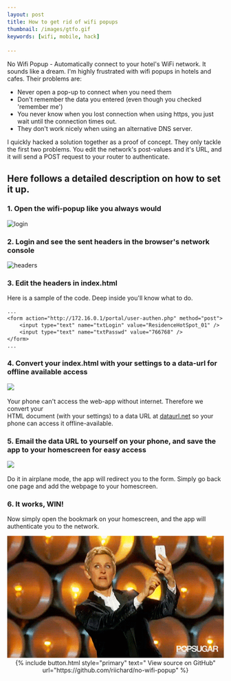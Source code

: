 ```yaml
---
layout: post
title: How to get rid of wifi popups
thumbnail: /images/gtfo.gif
keywords: [wifi, mobile, hack]

---
```


No Wifi Popup - Automatically connect to your hotel's WiFi network. It sounds
like a dream.  I'm highly frustrated with wifi popups in hotels and cafes.
Their problems are:

- Never open a pop-up to connect when you need them
- Don't remember the data you entered (even though you checked 'remember me')
- You never know when you lost connection when using https, you just wait until
    the connection times out.
- They don't work nicely when using an alternative DNS server.

I quickly hacked a solution together as a proof of concept. They only tackle
the first two problems.  You edit the network's post-values and it's URL, and
it will send a POST request to your router to authenticate. 

## Here follows a detailed description on how to set it up.

### 1. Open the wifi-popup like you always would
![login](/images/wifipopup/screenshots/login.png)

### 2. Login and see the sent headers in the browser's network console
![headers](/images/wifipopup/screenshots/headers.png)

### 3. Edit the headers in index.html
Here is a sample of the code. Deep inside you'll know what to do.
```
...
<form action="http://172.16.0.1/portal/user-authen.php" method="post">
    <input type="text" name="txtLogin" value="ResidenceHotSpot_01" />
    <input type="text" name="txtPasswd" value="766768" />
</form>
...
```

### 4. Convert your index.html with your settings to a data-url for offline available access

<div class="col-xs-12 col-md-6 pull-right">
<div class="thumbnail">
<img src="/images/wifipopup/screenshots/dataurl.png" />
</div>
</div>

Your phone can't access the web-app without internet. Therefore we convert your  
HTML document (with your settings) to a data URL at
[dataurl.net](http://dataurl.net/) so your phone can access it offline-available.

### 5. Email the data URL to yourself on your phone, and save the app to your homescreen for easy access 

<div class="col-xs-12 col-md-6 pull-left">
<div class="thumbnail">
<img src="/images/wifipopup/screenshots/iphone.jpg" />
</div>
</div>

Do it in airplane mode, the app will redirect you to the form. Simply go back
one page and add the webpage to your homescreen.

### 6. It works, WIN!
Now simply open the bookmark on your homescreen, and the app will authenticate
you to the network.

<div class="col-xs-12 col-md-6 pull-right">
<div class="thumbnail">
<img src="/images/ellen.gif" />
</div>
</div>

<div class="clearfix"></div>

<center>
{% include button.html style="primary" text="<i class='icon-github'></i> View source on GitHub" url="https://github.com/riichard/no-wifi-popup" %}
</center>
